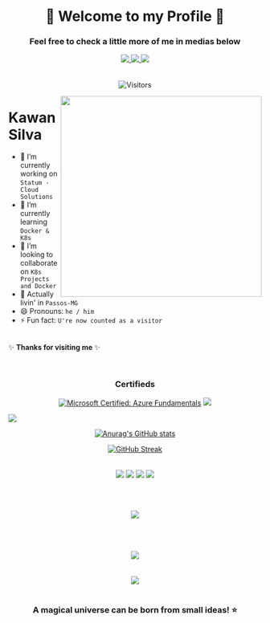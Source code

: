 <h1 align="center"> 🚀 Welcome to my Profile 🚀 </h1>

<h3 align="center"> Feel free to check a little more of me in medias below </h3>



<div align="center" style="display: inline_block">

<a href="https://github.com/ksilva-kwn" target="_blank">
  <img align="center" src=https://img.shields.io/badge/github-%2324292e.svg?&style=for-the-badge&logo=github&logoColor=white style="margin-bottom: 5px;" /> 
</a>
<a href="https://www.linkedin.com/in/kawansilva29/" target="_blank">
  <img align="center" src=https://img.shields.io/badge/linkedin-%231E77B5.svg?&style=for-the-badge&logo=linkedin&logoColor=white style="margin-bottom: 5px;" /> 
</a>
<a href = "mailto:kwnsilva@hotmail.com">
  <img align="center" src="https://img.shields.io/badge/Gmail-D14836?style=for-the-badge&logo=gmail&logoColor=white" target="_blank" style="margin-bottom: 5px;" target="_blank">
</a>
  
  <div align="center"> <br>

![Visitors](https://api.visitorbadge.io/api/visitors?path=https%3A%2F%2Fgithub.com%2Fksilva-kwn&label=Visitors&countColor=%23263759)
</div>

</div>

<img src="https://raw.githubusercontent.com/MicaelliMedeiros/micaellimedeiros/master/image/computer-illustration.png" min-width="400px" max-width="400px" width="400px" align="right">

<h1> Kawan Silva</h1> 

<p align="left">

- 🔭 I’m currently working on `Statum - Cloud Solutions` <br> 
- 🌱 I’m currently learning `Docker & K8s` <br> 
- 👯 I’m looking to collaborate on `K8s Projects and Docker` <br> 
- 📍 Actually livin' in `Passos-MG` <br>
- 😄 Pronouns: `he / him` <br>
- ⚡ Fun fact: `U're now counted as a visitor` <br> <br>


✨ **Thanks for visiting me** ✨

<div align="center">
  
<br>
   
### Certifieds
   
<!--START_SECTION:badges-->
[![Microsoft Certified: Azure Fundamentals](https://images.credly.com/size/110x110/images/be8fcaeb-c769-4858-b567-ffaaa73ce8cf/image.png)](https://www.credly.com/badges/ad151c3d-cc81-45ee-afc3-7b8eda77add9/public_url "Microsoft Certified: Azure Fundamentals")
<img src="https://images.credly.com/size/110x110/images/697cf123-74b0-4356-9055-9973471d26d6/03_Oracle_Cloud_Infrastructure_Foundations_Associate.png"/>
<!--END_SECTION:badges--> 

</div>


<img align="center" src="https://user-images.githubusercontent.com/73097560/115834477-dbab4500-a447-11eb-908a-139a6edaec5c.gif">
<div align="center">    
  
  [![Anurag's GitHub stats](https://github-readme-stats.vercel.app/api?username=ksilva-kwn&show_icons=true&theme=tokyonight)](https://github.com/anuraghazra/github-readme-stats)
  


[![GitHub Streak](https://github-readme-streak-stats.herokuapp.com?user=ksilva-kwn&theme=tokyonight&locale=pt_BR&date_format=n%2Fj%5B%2FY%5D&card_width=900)](https://git.io/streak-stats)


<div align="center" style="display: inline_block"><br>
    <a href = "https://github.com/ksilva-kwn/meu-site"><img align="center" src="https://github-readme-stats.vercel.app/api/pin/?username=ksilva-kwn&repo=my-new-portfolio&theme=tokyonight&description_lines_count=2&border_color=058182&text_color=ffffff"/></a>
    <a href = "https://github.com/ksilva-kwn/SuperMario_Docker_Nuvem"><img align="center" src="https://github-readme-stats.vercel.app/api/pin/?username=ksilva-kwn&repo=SuperMario_Docker_Nuvem&theme=tokyonight&description_lines_count=2&border_color=058182&text_color=ffffff"/></a>
    <a href = "https://github.com/ksilva-kwn/Desafio-Mentoria-Cloud-3.0"><img align="center" src="https://github-readme-stats.vercel.app/api/pin/?username=ksilva-kwn&repo=Desafio-Mentoria-Cloud-3.0&theme=tokyonight&description_lines_count=2&border_color=058182&text_color=ffffff"/></a>
    <a href = "https://github.com/ksilva-kwn/Postgre-No-Docker"><img align="center" src="https://github-readme-stats.vercel.app/api/pin/?username=ksilva-kwn&repo=Postgre-No-Docker&theme=tokyonight&description_lines_count=2&border_color=058182&text_color=ffffff"/></a>
</div>
</div>

<br>
<br>
<br>

<p align="center">
  <a href="https://github.com/ksilva-kwn">
    <img
      align="center"
      src="https://github-profile-trophy.vercel.app/?username=ksilva-kwn&theme=tokyonight&no-frame=true&row=1&&margin-w=20&no-bg=true"
    />
  </a>
  </a>
</p>

<div align="center" style="display: inline_block" >

<br>
<br>
<br>
  
 <img src="https://skillicons.dev/icons?i=windows,linux,bash,azure,docker,k8s,github,vim,vscode" />

 <br>
 <br>
 <br>

<img src="https://user-images.githubusercontent.com/73097560/115834477-dbab4500-a447-11eb-908a-139a6edaec5c.gif">

<br>
                                                                                                                
 <div align="center" valign="top"><br>

 ### A magical universe can be born from small ideas! ⭐️ <br> <br>
  
</div><br>                                                                                                                                             

</div>                                        
